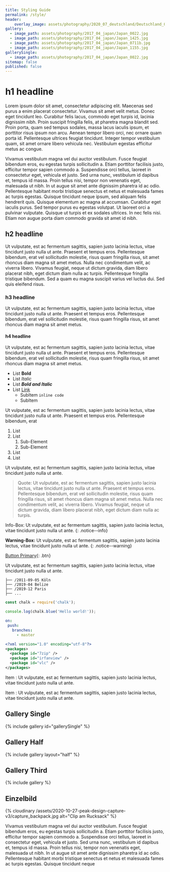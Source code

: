 ```yaml
---
title: Styling Guide
permalink: /style/
header:
    overlay_image: assets/photography/2020_07_deutschland/Deutschland_0334.jpg
gallery:
  - image_path: assets/photography/2017_04_japan/Japan_0022.jpg
  - image_path: assets/photography/2017_04_japan/Japan_1425.jpg
  - image_path: assets/photography/2017_04_japan/Japan_0711b.jpg
  - image_path: assets/photography/2017_04_japan/Japan_1155.jpg
gallerySingle:
  - image_path: assets/photography/2017_04_japan/Japan_0022.jpg
sitemap: false
published: false
---
```


# h1 headline

Lorem ipsum dolor sit amet, consectetur adipiscing elit. Maecenas sed purus a enim placerat consectetur. 
Vivamus sit amet velit metus. Donec eget tincidunt leo. Curabitur felis lacus, commodo eget turpis id, lacinia dignissim nibh. 
Proin suscipit fringilla felis, at pharetra magna blandit sed. Proin porta, quam sed tempus sodales, massa lacus iaculis ipsum, 
et porttitor risus ipsum non arcu. Aenean tempor libero orci, nec ornare quam porta id. Pellentesque ultrices feugiat tincidunt. 
Integer tempor vestibulum quam, sit amet ornare libero vehicula nec. Vestibulum egestas efficitur metus ac congue.

Vivamus vestibulum magna vel dui auctor vestibulum. Fusce feugiat bibendum eros, eu egestas turpis sollicitudin a. 
Etiam porttitor facilisis justo, efficitur tempor sapien commodo a. Suspendisse orci tellus, laoreet in consectetur eget, 
vehicula et justo. Sed urna nunc, vestibulum id dapibus et, tempus id massa. Proin tellus nisi, tempor non venenatis eget, malesuada ut nibh. 
In ut augue sit amet ante dignissim pharetra id ac odio. Pellentesque habitant morbi tristique senectus et netus et malesuada fames ac turpis egestas. 
Quisque tincidunt neque ipsum, sed aliquam felis hendrerit quis. Quisque elementum ac magna at accumsan. Curabitur eget iaculis purus. 
Sed tempor purus eu egestas volutpat. Ut laoreet orci a pulvinar vulputate. Quisque ut turpis et ex sodales ultrices. In nec felis nisi. 
Etiam non augue porta diam commodo gravida sit amet id nibh.

## h2 headline

Ut vulputate, est ac fermentum sagittis, sapien justo lacinia lectus, vitae tincidunt justo nulla ut ante. Praesent et tempus eros. 
Pellentesque bibendum, erat vel sollicitudin molestie, risus quam fringilla risus, sit amet rhoncus diam magna sit amet metus. 
Nulla nec condimentum velit, ac viverra libero. Vivamus feugiat, neque ut dictum gravida, diam libero placerat nibh, eget dictum diam nulla ac turpis. 
Pellentesque fringilla tristique bibendum. Sed a quam eu magna suscipit varius vel luctus dui. Sed quis eleifend risus.

### h3 headline

Ut vulputate, est ac fermentum sagittis, sapien justo lacinia lectus, vitae tincidunt justo nulla ut ante. Praesent et tempus eros. 
Pellentesque bibendum, erat vel sollicitudin molestie, risus quam fringilla risus, sit amet rhoncus diam magna sit amet metus. 

#### h4 headline

Ut vulputate, est ac fermentum sagittis, sapien justo lacinia lectus, vitae tincidunt justo nulla ut ante. Praesent et tempus eros. 
Pellentesque bibendum, erat vel sollicitudin molestie, risus quam fringilla risus, sit amet rhoncus diam magna sit amet metus.

- List **Bold**
- List *Italic*
- List ***Bold and Italic***
- List [Link](#)
    - SubItem `inline code`
    - SubItem

Ut vulputate, est ac fermentum sagittis, sapien justo lacinia lectus, vitae tincidunt justo nulla ut ante. Praesent et tempus eros. 
Pellentesque bibendum, erat

1. List
1. List
    1. Sub-Element
    1. Sub-Element
1. List
1. List

Ut vulputate, est ac fermentum sagittis, sapien justo lacinia lectus, vitae tincidunt justo nulla ut ante.

> Quote: Ut vulputate, est ac fermentum sagittis, sapien justo lacinia lectus, vitae tincidunt justo nulla ut ante. Praesent et tempus eros. 
Pellentesque bibendum, erat vel sollicitudin molestie, risus quam fringilla risus, sit amet rhoncus diam magna sit amet metus. 
Nulla nec condimentum velit, ac viverra libero. Vivamus feugiat, neque ut dictum gravida, diam libero placerat nibh, eget dictum diam nulla ac turpis. 

Info-Box: Ut vulputate, est ac fermentum sagittis, sapien justo lacinia lectus, vitae tincidunt justo nulla ut ante.
{: .notice--info}

**Warning-Box:** Ut vulputate, est ac fermentum sagittis, sapien justo lacinia lectus, vitae tincidunt justo nulla ut ante.
{: .notice--warning}

[Button Primary](#){: .btn}

Ut vulputate, est ac fermentum sagittis, sapien justo lacinia lectus, vitae tincidunt justo nulla ut ante.

```
├── /2011-09-05 Köln
├── /2019-04 Belize
├── /2019-12 Paris
├── ...
``` 

```js
const chalk = require('chalk');

console.log(chalk.blue('Hello world!'));
```

```yaml
on:
 push:
   branches:
     - master
```

```xml
<?xml version="1.0" encoding="utf-8"?>
<packages>
  <package id="7zip" />
  <package id="irfanview" />
  <package id="vlc" />
</packages>
```

Item
: Ut vulputate, est ac fermentum sagittis, sapien justo lacinia lectus, vitae tincidunt justo nulla ut ante.

Item
: Ut vulputate, est ac fermentum sagittis, sapien justo lacinia lectus, vitae tincidunt justo nulla ut ante.

## Gallery Single

{% include gallery id="gallerySingle" %}

## Gallery Half

{% include gallery layout="half" %}

## Gallery Third

{% include gallery %}

## Einzelbild

{% cloudinary /assets/2020-10-27-peak-design-capture-v3/capture_backpack.jpg alt="Clip am Rucksack" %}

Vivamus vestibulum magna vel dui auctor vestibulum. Fusce feugiat bibendum eros, eu egestas turpis sollicitudin a. 
Etiam porttitor facilisis justo, efficitur tempor sapien commodo a. Suspendisse orci tellus, laoreet in consectetur eget, 
vehicula et justo. Sed urna nunc, vestibulum id dapibus et, tempus id massa. Proin tellus nisi, tempor non venenatis eget, malesuada ut nibh. 
In ut augue sit amet ante dignissim pharetra id ac odio. Pellentesque habitant morbi tristique senectus et netus et malesuada fames ac turpis egestas. 
Quisque tincidunt neque 